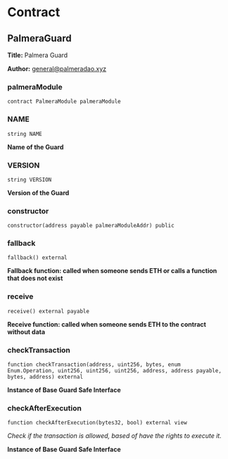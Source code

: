 # Contract 

## PalmeraGuard

**Title:** Palmera Guard

**Author:** general@palmeradao.xyz

### palmeraModule

```solidity
contract PalmeraModule palmeraModule
```

### NAME

```solidity
string NAME
```

**Name of the Guard**

### VERSION

```solidity
string VERSION
```

**Version of the Guard**

### constructor

```solidity
constructor(address payable palmeraModuleAddr) public
```

### fallback

```solidity
fallback() external
```

**Fallback function: called when someone sends ETH or calls a function that does not exist**

### receive

```solidity
receive() external payable
```

**Receive function: called when someone sends ETH to the contract without data**

### checkTransaction

```solidity
function checkTransaction(address, uint256, bytes, enum Enum.Operation, uint256, uint256, uint256, address, address payable, bytes, address) external
```

**Instance of Base Guard Safe Interface**

### checkAfterExecution

```solidity
function checkAfterExecution(bytes32, bool) external view
```

_Check if the transaction is allowed, based of have the rights to execute it._

**Instance of Base Guard Safe Interface**

